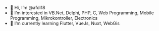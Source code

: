 - 👋 Hi, I’m @afdi18
- 👀 I’m interested in VB.Net, Delphi, PHP, C, Web Programming, Mobile Programming, Mikrokontroller, Electronics
- 🌱 I’m currently learning Flutter, VueJs, Nuxt, WebGis
<!-- - 💞️ I’m looking to collaborate on ...
- 📫 How to reach me ... -->

<!---
afdi18/afdi18 is a ✨ special ✨ repository because its `README.md` (this file) appears on your GitHub profile.
You can click the Preview link to take a look at your changes.
--->
